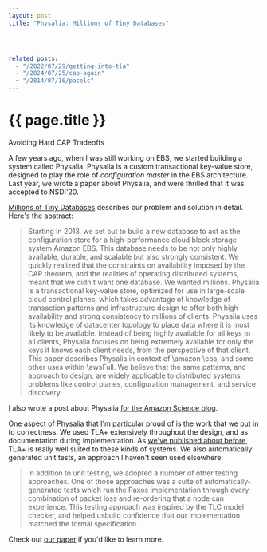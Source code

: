 ```yaml
---
layout: post
title: "Physalia: Millions of Tiny Databases"




related_posts:
  - "/2022/07/29/getting-into-tla"
  - "/2024/07/25/cap-again"
  - "/2014/07/16/pacelc"
---
```

{{ page.title }}
================

<p class="meta">Avoiding Hard CAP Tradeoffs</p>

A few years ago, when I was still working on EBS, we started building a system called Physalia. Physalia is a custom transactional key-value store, designed to play the role of *configuration master* in the EBS architecture. Last year, we wrote a paper about Physalia, and were thrilled that it was accepted to NSDI'20.

[Millions of Tiny Databases](https://assets.amazon.science/c4/11/de2606884b63bf4d95190a3c2390/millions-of-tiny-databases.pdf) describes our problem and solution in detail. Here's the abstract:

> Starting in 2013, we set out to build a new database to act as the configuration store for a high-performance cloud block storage system Amazon EBS.
> This database needs to be not only highly available, durable, and scalable but also strongly consistent. We quickly realized that the constraints on availability imposed by the CAP theorem, and the realities of operating distributed systems, meant that we didn't want one database. We wanted millions. Physalia is a transactional key-value store, optimized for use in large-scale cloud control planes, which takes advantage of knowledge of transaction patterns and infrastructure design to offer both high availability and strong consistency to millions of clients.
> Physalia uses its knowledge of datacenter topology to place data where it is most likely to be available. Instead of being highly available for all keys to all clients, Physalia focuses on being extremely available for only the keys it knows each client needs, from the perspective of that client.
> This paper describes Physalia in context of \amazon \ebs, and some other uses within \awsFull. We believe that the same patterns, and approach to design, are widely applicable to distributed systems problems like control planes, configuration management, and service discovery.

I also wrote a post about Physalia [for the Amazon Science blog](https://www.amazon.science/blog/amazon-ebs-addresses-the-challenge-of-the-cap-theorem-at-scale).

One aspect of Physalia that I'm particular proud of is the work that we put in to correctness. We used TLA+ extensively throughout the design, and as documentation during implementation. As [we've published about before](http://brooker.co.za/blog/2014/08/09/formal-methods.html), TLA+ is really well suited to these kinds of systems. We also automatically generated unit tests, an approach I haven't seen used elsewhere:

> In addition to unit testing, we adopted a number of other testing approaches. One of those approaches was a suite of automatically-generated tests which run the Paxos implementation through every combination of packet loss and re-ordering that a node can experience. This testing approach was inspired by the TLC model checker, and helped usbuild confidence that our implementation matched the formal specification.

Check out [our paper](https://assets.amazon.science/c4/11/de2606884b63bf4d95190a3c2390/millions-of-tiny-databases.pdf) if you'd like to learn more.